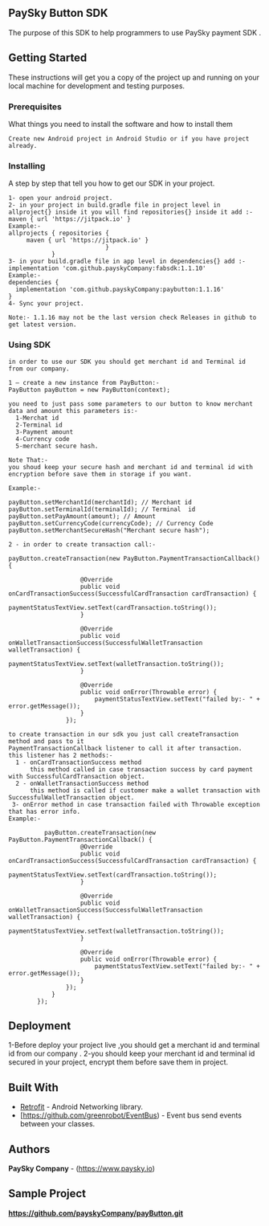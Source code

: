 ## PaySky Button SDK

The purpose of this SDK to help programmers to use PaySky payment SDK .

## Getting Started

These instructions will get you a copy of the project up and running on your local machine for development and testing purposes.

### Prerequisites

What things you need to install the software and how to install them

```
Create new Android project in Android Studio or if you have project already.
```

### Installing

A step by step that tell you how to get our SDK in your project.

```
1- open your android project.
2- in your project in build.gradle file in project level in allproject{} inside it you will find repositories{} inside it add :-
maven { url 'https://jitpack.io' }
Example:-
allprojects { repositories {
     maven { url 'https://jitpack.io' }
                           }
            }
3- in your build.gradle file in app level in dependencies{} add :- implementation 'com.github.payskyCompany:fabsdk:1.1.10'
Example:-
dependencies {
  implementation 'com.github.payskyCompany:paybutton:1.1.16'
}
4- Sync your project.

Note:- 1.1.16 may not be the last version check Releases in github to get latest version.
```
### Using SDK

```
in order to use our SDK you should get merchant id and Terminal id from our company.

1 – create a new instance from PayButton:-  
PayButton payButton = new PayButton(context);

you need to just pass some parameters to our button to know merchant data and amount this parameters is:-
  1-Merchat id
  2-Terminal id
  3-Payment amount
  4-Currency code
  5-merchant secure hash.
  
Note That:-
you shoud keep your secure hash and merchant id and terminal id with encryption before save them in storage if you want.

Example:-

payButton.setMerchantId(merchantId); // Merchant id
payButton.setTerminalId(terminalId); // Terminal  id
payButton.setPayAmount(amount); // Amount
payButton.setCurrencyCode(currencyCode); // Currency Code
payButton.setMerchantSecureHash("Merchant secure hash");

2 - in order to create transaction call:-

payButton.createTransaction(new PayButton.PaymentTransactionCallback() {

                    @Override
                    public void onCardTransactionSuccess(SuccessfulCardTransaction cardTransaction) {
                        paymentStatusTextView.setText(cardTransaction.toString());
                    }

                    @Override
                    public void onWalletTransactionSuccess(SuccessfulWalletTransaction walletTransaction) {
                        paymentStatusTextView.setText(walletTransaction.toString());
                    }

                    @Override
                    public void onError(Throwable error) {
                        paymentStatusTextView.setText("failed by:- " + error.getMessage());
                    }
                });

to create transaction in our sdk you just call createTransaction method and pass to it
PaymentTransactionCallback listener to call it after transaction.
this listener has 2 methods:-
  1 - onCardTransactionSuccess method
      this method called in case transaction success by card payment with SuccessfulCardTransaction object.
  2 - onWalletTransactionSuccess method 
      this method is called if customer make a wallet transaction with SuccessfulWalletTransaction object.
 3- onError method in case transaction failed with Throwable exception that has error info.
Example:- 

          payButton.createTransaction(new PayButton.PaymentTransactionCallback() {
                    @Override
                    public void onCardTransactionSuccess(SuccessfulCardTransaction cardTransaction) {
                        paymentStatusTextView.setText(cardTransaction.toString());
                    }

                    @Override
                    public void onWalletTransactionSuccess(SuccessfulWalletTransaction walletTransaction) {
                        paymentStatusTextView.setText(walletTransaction.toString());
                    }

                    @Override
                    public void onError(Throwable error) {
                        paymentStatusTextView.setText("failed by:- " + error.getMessage());
                    }
                });
            }
        });

```
## Deployment

1-Before deploy your project live ,you should get a merchant id and terminal id from our company .
2-you should keep your merchant id and terminal id secured
in your project, encrypt them before save them in project.

## Built With

* [Retrofit](http://square.github.io/retrofit/) - Android Networking library.
* [https://github.com/greenrobot/EventBus) - Event bus send events between your classes.


## Authors

**PaySky Company** - (https://www.paysky.io)

## Sample Project
**https://github.com/payskyCompany/payButton.git**



